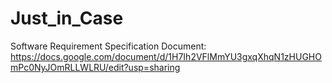 # Just_in_Case

Software Requirement Specification Document: https://docs.google.com/document/d/1H7Ih2VFlMmYU3gxqXhqN1zHUGHOmPc0NyJOmRLLWLRU/edit?usp=sharing
